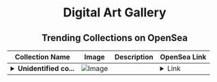 <div align="center">

# Digital Art Gallery

## Trending Collections on OpenSea

| Collection Name                       | Image                                                                                     | Description                       | OpenSea Link                                                                                          |
|---------------------------------------|-------------------------------------------------------------------------------------------|-----------------------------------|--------------------------------------------------------------------------------------------------------|
| **<details><summary>Unidentified co...</summary>Unidentified contract 6c137a59-b3ef-45a3-9774-f530a21a361a</details>** | ![Image](https://i2.seadn.io/optimism/0x579e4f4a7e577ef5ac6e9221ca8f11dd6d43316d/6404459f0a28661c41bd910f8b5899/e86404459f0a28661c41bd910f8b5899.png?w=200&auto=format) |  | <details><summary>Link</summary>[Unidentified contract 6c137a59-b3ef-45a3-9774-f530a21a361a](https://opensea.io/collection/unidentified-contract-6c137a59-b3ef-45a3-9774-f530)</details> |

</div>